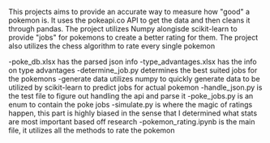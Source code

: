 This projects aims to provide an accurate way to measure how "good" a pokemon is. It uses the pokeapi.co API to get the data and then cleans it through pandas. The project utilizes Numpy alongisde scikit-learn to provide "jobs" for pokemons to create a better rating for them. The project also utilizes the chess algorithm to rate every single pokemon

-poke_db.xlsx has the parsed json info
-type_advantages.xlsx has the info on type advantages
-determine_job.py determines the best suited jobs for the pokemons
-generate data utilizes numpy to quickly generate data to be utilized by scikit-learn to predict jobs for actual pokemon
-handle_json.py is the test file to figure out handling the api and parse it
-poke_jobs.py is an enum to contain the poke jobs
-simulate.py is where the magic of ratings happen, this part is highly biased in the sense that I determined what stats are most important based off research
-pokemon_rating.ipynb is the main file, it utilizes all the methods to rate the pokemon

 
